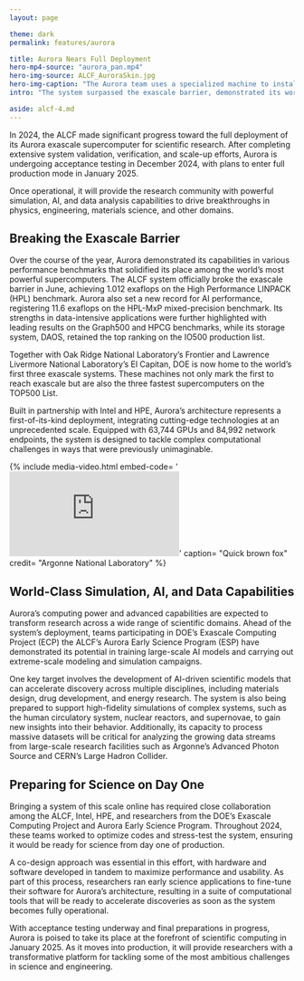 ```yaml
---
layout: page

theme: dark
permalink: features/aurora

title: Aurora Nears Full Deployment
hero-mp4-source: "aurora_pan.mp4"
hero-img-source: ALCF_AuroraSkin.jpg
hero-img-caption: "The Aurora team uses a specialized machine to install the supercomputer’s blades."
intro: "The system surpassed the exascale barrier, demonstrated its world-class AI capabilities, and completed critical preparations for its release to the research community in 2025."

aside: alcf-4.md
---
```


In 2024, the ALCF made significant progress toward the full deployment of its Aurora exascale supercomputer for scientific research. After completing extensive system validation, verification, and scale-up efforts, Aurora is undergoing acceptance testing in December 2024, with plans to enter full production mode in January 2025.

Once operational, it will provide the research community with powerful simulation, AI, and data analysis capabilities to drive breakthroughs in physics, engineering, materials science, and other domains.

## Breaking the Exascale Barrier

Over the course of the year, Aurora demonstrated its capabilities in various performance benchmarks that solidified its place among the world’s most powerful supercomputers. The ALCF system officially broke the exascale barrier in June, achieving 1.012 exaflops on the High Performance LINPACK (HPL) benchmark. Aurora also set a new record for AI performance, registering 11.6 exaflops on the HPL-MxP mixed-precision benchmark. Its strengths in data-intensive applications were further highlighted with leading results on the Graph500 and HPCG benchmarks, while its storage system, DAOS, retained the top ranking on the IO500 production list.

Together with Oak Ridge National Laboratory’s Frontier and Lawrence Livermore National Laboratory’s El Capitan, DOE is now home to the world’s first three exascale systems. These machines not only mark the first to reach exascale but are also the three fastest supercomputers on the TOP500 List.

Built in partnership with Intel and HPE, Aurora’s architecture represents a first-of-its-kind deployment, integrating cutting-edge technologies at an unprecedented scale. Equipped with 63,744 GPUs and 84,992 network endpoints, the system is designed to tackle complex computational challenges in ways that were previously unimaginable.


{% include media-video.html
   embed-code= '<iframe src="https://www.youtube.com/embed/djEzdORj0F0?si=2FBUZcgIVLey9ywP" title="YouTube video player" frameborder="0" allow="accelerometer; autoplay; clipboard-write; encrypted-media; gyroscope; picture-in-picture; web-share" allowfullscreen></iframe>'
   caption= "Quick brown fox"
   credit= "Argonne National Laboratory"
%}

## World-Class Simulation, AI, and Data Capabilities

Aurora’s computing power and advanced capabilities are expected to transform research across a wide range of scientific domains. Ahead of the system’s deployment, teams participating in DOE’s Exascale Computing Project (ECP) the ALCF’s Aurora Early Science Program (ESP) have demonstrated its potential in training large-scale AI models and carrying out extreme-scale modeling and simulation campaigns.

One key target involves the development of AI-driven scientific models that can accelerate discovery across multiple disciplines, including materials design, drug development, and energy research. The system is also being prepared to support high-fidelity simulations of complex systems, such as the human circulatory system, nuclear reactors, and supernovae, to gain new insights into their behavior. Additionally, its capacity to process massive datasets will be critical for analyzing the growing data streams from large-scale research facilities such as Argonne’s Advanced Photon Source and CERN’s Large Hadron Collider.

## Preparing for Science on Day One

Bringing a system of this scale online has required close collaboration among the ALCF, Intel, HPE, and researchers from the DOE’s Exascale Computing Project and Aurora Early Science Program. Throughout 2024, these teams worked to optimize codes and stress-test the system, ensuring it would be ready for science from day one of production.

A co-design approach was essential in this effort, with hardware and software developed in tandem to maximize performance and usability. As part of this process, researchers ran early science applications to fine-tune their software for Aurora’s architecture, resulting in a suite of computational tools that will be ready to accelerate discoveries as soon as the system becomes fully operational.

With acceptance testing underway and final preparations in progress, Aurora is poised to take its place at the forefront of scientific computing in January 2025. As it moves into production, it will provide researchers with a transformative platform for tackling some of the most ambitious challenges in science and engineering.
